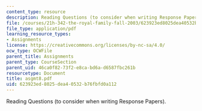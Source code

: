 ```yaml
---
content_type: resource
description: Reading Questions (to consider when writing Response Papers).
file: /courses/21h-342-the-royal-family-fall-2003/623923ed8025dea40532b76fbfd0a112_asgmt8.pdf
file_type: application/pdf
learning_resource_types:
- Assignments
license: https://creativecommons.org/licenses/by-nc-sa/4.0/
ocw_type: OCWFile
parent_title: Assignments
parent_type: CourseSection
parent_uid: 46ca0f82-73f2-e8ca-bd6a-d6587fbc261b
resourcetype: Document
title: asgmt8.pdf
uid: 623923ed-8025-dea4-0532-b76fbfd0a112
---
```

Reading Questions (to consider when writing Response Papers).